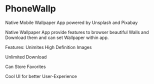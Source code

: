 # PhoneWallp
Native Mobile Wallpaper App powered by Unsplash and Pixabay


Native Wallpaper App provide features to browser beautiful Walls and Download them and can set Wallpaper within app.

Features:
 Unimites High Definition Images
 
 Unlimited Download 
 
 Can Store Favorites
 
 Cool UI for better User-Experience
